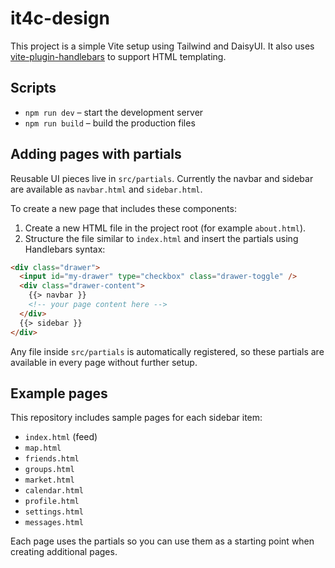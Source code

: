 # it4c-design

This project is a simple Vite setup using Tailwind and DaisyUI. It also uses [vite-plugin-handlebars](https://www.npmjs.com/package/vite-plugin-handlebars) to support HTML templating.

## Scripts

- `npm run dev` – start the development server
- `npm run build` – build the production files

## Adding pages with partials

Reusable UI pieces live in `src/partials`. Currently the navbar and sidebar are available as `navbar.html` and `sidebar.html`.

To create a new page that includes these components:

1. Create a new HTML file in the project root (for example `about.html`).
2. Structure the file similar to `index.html` and insert the partials using Handlebars syntax:

```html
<div class="drawer">
  <input id="my-drawer" type="checkbox" class="drawer-toggle" />
  <div class="drawer-content">
    {{> navbar }}
    <!-- your page content here -->
  </div>
  {{> sidebar }}
</div>
```

Any file inside `src/partials` is automatically registered, so these partials are available in every page without further setup.

## Example pages

This repository includes sample pages for each sidebar item:

- `index.html` (feed)
- `map.html`
- `friends.html`
- `groups.html`
- `market.html`
- `calendar.html`
- `profile.html`
- `settings.html`
- `messages.html`

Each page uses the partials so you can use them as a starting point when creating additional pages.


